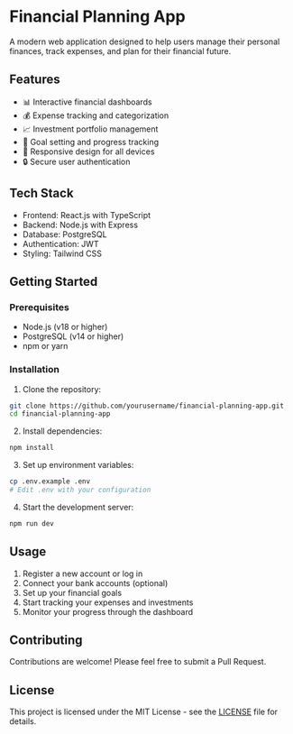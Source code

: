 # Financial Planning App

A modern web application designed to help users manage their personal finances, track expenses, and plan for their financial future.

## Features

- 📊 Interactive financial dashboards
- 💰 Expense tracking and categorization
- 📈 Investment portfolio management
- 🎯 Goal setting and progress tracking
- 📱 Responsive design for all devices
- 🔒 Secure user authentication

## Tech Stack

- Frontend: React.js with TypeScript
- Backend: Node.js with Express
- Database: PostgreSQL
- Authentication: JWT
- Styling: Tailwind CSS

## Getting Started

### Prerequisites

- Node.js (v18 or higher)
- PostgreSQL (v14 or higher)
- npm or yarn

### Installation

1. Clone the repository:
```bash
git clone https://github.com/yourusername/financial-planning-app.git
cd financial-planning-app
```

2. Install dependencies:
```bash
npm install
```

3. Set up environment variables:
```bash
cp .env.example .env
# Edit .env with your configuration
```

4. Start the development server:
```bash
npm run dev
```

## Usage

1. Register a new account or log in
2. Connect your bank accounts (optional)
3. Set up your financial goals
4. Start tracking your expenses and investments
5. Monitor your progress through the dashboard

## Contributing

Contributions are welcome! Please feel free to submit a Pull Request.

## License

This project is licensed under the MIT License - see the [LICENSE](LICENSE) file for details.

